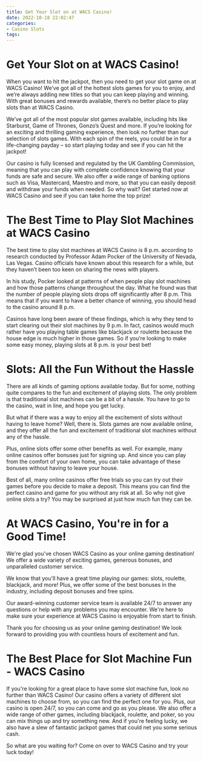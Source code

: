 ```yaml
---
title: Get Your Slot on at WACS Casino!
date: 2022-10-18 22:02:47
categories:
- Casino Slots
tags:
---
```



#  Get Your Slot on at WACS Casino!

When you want to hit the jackpot, then you need to get your slot game on at WACS Casino! We’ve got all of the hottest slots games for you to enjoy, and we’re always adding new titles so that you can keep playing and winning. With great bonuses and rewards available, there’s no better place to play slots than at WACS Casino.

We’ve got all of the most popular slot games available, including hits like Starburst, Game of Thrones, Gonzo’s Quest and more. If you’re looking for an exciting and thrilling gaming experience, then look no further than our selection of slots games. With each spin of the reels, you could be in for a life-changing payday – so start playing today and see if you can hit the jackpot!

Our casino is fully licensed and regulated by the UK Gambling Commission, meaning that you can play with complete confidence knowing that your funds are safe and secure. We also offer a wide range of banking options such as Visa, Mastercard, Maestro and more, so that you can easily deposit and withdraw your funds when needed. So why wait? Get started now at WACS Casino and see if you can take home the top prize!

#  The Best Time to Play Slot Machines at WACS Casino

The best time to play slot machines at WACS Casino is 8 p.m. according to research conducted by Professor Adam Pocker of the University of Nevada, Las Vegas. Casino officials have known about this research for a while, but they haven’t been too keen on sharing the news with players.

In his study, Pocker looked at patterns of when people play slot machines and how those patterns change throughout the day. What he found was that the number of people playing slots drops off significantly after 8 p.m. This means that if you want to have a better chance of winning, you should head to the casino around 8 p.m.

Casinos have long been aware of these findings, which is why they tend to start clearing out their slot machines by 9 p.m. In fact, casinos would much rather have you playing table games like blackjack or roulette because the house edge is much higher in those games. So if you’re looking to make some easy money, playing slots at 8 p.m. is your best bet!

#  Slots: All the Fun Without the Hassle

There are all kinds of gaming options available today. But for some, nothing quite compares to the fun and excitement of playing slots. The only problem is that traditional slot machines can be a bit of a hassle. You have to go to the casino, wait in line, and hope you get lucky.

But what if there was a way to enjoy all the excitement of slots without having to leave home? Well, there is. Slots games are now available online, and they offer all the fun and excitement of traditional slot machines without any of the hassle.

Plus, online slots offer some other benefits as well. For example, many online casinos offer bonuses just for signing up. And since you can play from the comfort of your own home, you can take advantage of these bonuses without having to leave your house.

Best of all, many online casinos offer free trials so you can try out their games before you decide to make a deposit. This means you can find the perfect casino and game for you without any risk at all. So why not give online slots a try? You may be surprised at just how much fun they can be.

#  At WACS Casino, You're in for a Good Time!

We're glad you've chosen WACS Casino as your online gaming destination! We offer a wide variety of exciting games, generous bonuses, and unparalleled customer service.

We know that you'll have a great time playing our games: slots, roulette, blackjack, and more! Plus, we offer some of the best bonuses in the industry, including deposit bonuses and free spins.

Our award-winning customer service team is available 24/7 to answer any questions or help with any problems you may encounter. We're here to make sure your experience at WACS Casino is enjoyable from start to finish.

Thank you for choosing us as your online gaming destination! We look forward to providing you with countless hours of excitement and fun.

#  The Best Place for Slot Machine Fun - WACS Casino

If you're looking for a great place to have some slot machine fun, look no further than WACS Casino! Our casino offers a variety of different slot machines to choose from, so you can find the perfect one for you. Plus, our casino is open 24/7, so you can come and go as you please. We also offer a wide range of other games, including blackjack, roulette, and poker, so you can mix things up and try something new. And if you're feeling lucky, we also have a slew of fantastic jackpot games that could net you some serious cash.

So what are you waiting for? Come on over to WACS Casino and try your luck today!